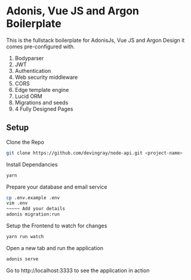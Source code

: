 # Adonis, Vue JS and Argon Boilerplate

This is the fullstack boilerplate for AdonisJs, Vue JS and Argon Design it comes pre-configured with.

1. Bodyparser
2. JWT
3. Authentication
4. Web security middleware
5. CORS
6. Edge template engine
7. Lucid ORM
8. Migrations and seeds
9. 4 Fully Designed Pages

## Setup

Clone the Repo

```bash
git clone https://github.com/devingray/node-api.git <project-name>
```

Install Dependancies

```bash
yarn
```

Prepare your database and email service

```bash 
cp .env.example .env
vim .env
~~~~~ Add your details
adonis migration:run
```

Setup the Frontend to watch for changes

```bash
yarn run watch
```

Open a new tab and run the application

```bash 
adonis serve
```

Go to http://localhost:3333 to see the application in action
